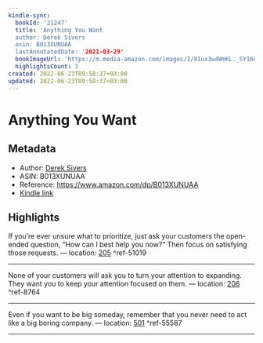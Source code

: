 ```yaml
---
kindle-sync:
  bookId: '21247'
  title: 'Anything You Want
  author: Derek Sivers
  asin: B013XUNUAA
  lastAnnotatedDate: '2021-03-29'
  bookImageUrl: 'https://m.media-amazon.com/images/I/81ux3w4WmKL._SY160.jpg'
  highlightsCount: 3
created: 2022-06-23T09:58:37+03:00
updated: 2022-06-23T09:58:37+03:00
---
```

# Anything You Want
## Metadata
* Author: [Derek Sivers](https://www.amazon.comundefined)
* ASIN: B013XUNUAA
* Reference: https://www.amazon.com/dp/B013XUNUAA
* [Kindle link](kindle://book?action=open&asin=B013XUNUAA)

## Highlights
If you’re ever unsure what to prioritize, just ask your customers the open-ended question, “How can I best help you now?” Then focus on satisfying those requests. — location: [205](kindle://book?action=open&asin=B013XUNUAA&location=205) ^ref-51019

---
None of your customers will ask you to turn your attention to expanding. They want you to keep your attention focused on them. — location: [206](kindle://book?action=open&asin=B013XUNUAA&location=206) ^ref-8764

---
Even if you want to be big someday, remember that you never need to act like a big boring company. — location: [501](kindle://book?action=open&asin=B013XUNUAA&location=501) ^ref-55587

---
